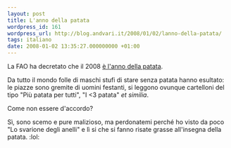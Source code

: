 ```yaml
---
layout: post
title: L'anno della patata
wordpress_id: 161
wordpress_url: http://blog.andvari.it/2008/01/02/lanno-della-patata/
tags: italiano
date: 2008-01-02 13:35:27.000000000 +01:00
---
```

La FAO ha decretato che il 2008 <a href="http://notizie.alice.it/notizie/topnews/2008/01_gennaio/01/onu%20%20fao%20%20inizia%20oggi%20l%20anno%20internazionale%20della%20patata,13730722.html?pmk=nothpstr2">è l'anno della patata</a>.

Da tutto il mondo folle di maschi stufi di stare senza patata hanno esultato: le piazze sono gremite di uomini festanti, si leggono ovunque cartelloni del tipo "Più patata per tutti", "I &lt;3 patata" <em>et similia</em>.

Come non essere d'accordo?

Sì, sono scemo e pure malizioso, ma perdonatemi perché ho visto da poco "Lo svarione degli anelli" e lì si che si fanno risate grasse all'insegna della patata. :lol:
